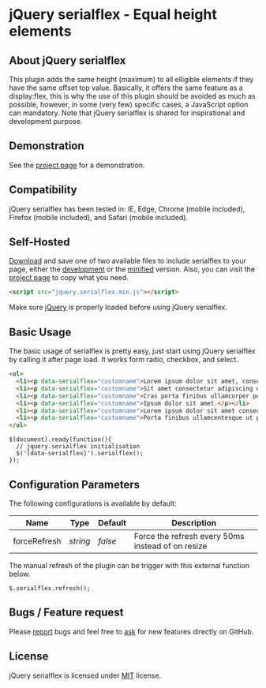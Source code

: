 # jQuery serialflex - Equal height elements

## About jQuery serialflex
This plugin adds the same height (maximum) to all elligible elements if they have the same offset top value. Basically, it offers the same feature as a display:flex, this is why the use of this plugin should be avoided as much as possible, however, in some (very few) specific cases, a JavaScript option can mandatory. Note that jQuery serialflex is shared for inspirational and development purpose.

## Demonstration
See the [project page](https://github.meunierkevin.com/jquery-serialflex/) for a demonstration.


## Compatibility
jQuery serialflex has been tested in: IE, Edge, Chrome (mobile included), Firefox (mobile included), and Safari (mobile included).


## Self-Hosted
[Download](https://github.com/kevinmeunier/jquery-serialflex/archive/master.zip) and save one of two available files to include serialflex to your page, either the [development](https://github.com/kevinmeunier/jquery-serialflex/blob/main/dist/jquery.serialflex.js) or the [minified](https://github.com/kevinmeunier/jquery-serialflex/blob/main/dist/jquery.serialflex.min.js) version. Also, you can visit the [project page](https://github.meunierkevin.com/jquery-serialflex/) to copy what you need.
```HTML
<script src="jquery.serialflex.min.js"></script>
```

Make sure [jQuery](http://jquery.com) is properly loaded before using jQuery serialflex. 


## Basic Usage
The basic usage of serialflex is pretty easy, just start using jQuery serialflex by calling it after page load. It works form radio, checkbox, and select.
```HTML
<ul>
  <li><p data-serialflex="customname">Lorem ipsum dolor sit amet, consectetur adipiscing elit.</p></li>
  <li><p data-serialflex="customname">Sit amet consectetur adipiscing elit.</p></li>
  <li><p data-serialflex="customname">Cras porta finibus ullamcorper pellentesque ut purus purus nam convallis dapibus ullamcorper.</p></li>
  <li><p data-serialflex="customname">Ipsum dolor sit amet.</p></li>
  <li><p data-serialflex="customname">Lorem ipsum dolor sit amet consectetur adipiscing elitras porta finibus ullamcentesque ut purus convallis dapibus ullamcorper.</p></li>
  <li><p data-serialflex="customname">Porta finibus ullamcentesque ut purus convallis dapibus ullamcorper</p></li>
</ul>
```
```JS
$(document).ready(function(){
  // jquery.serialflex initialisation
  $('[data-serialflex]').serialflex();
});
```

  
## Configuration Parameters
The following configurations is available by default:

Name               | Type       | Default                             | Description
------------------ | ---------- | ----------------------------------- | -----------
forceRefresh       | *string*   | *false*                             | Force the refresh every 50ms instead of on resize

The manual refresh of the plugin can be trigger with this external function below.
```JS
$.serialflex.refresh();
```


## Bugs / Feature request
Please [report](http://github.com/kevinmeunier/jquery-serialflex/issues) bugs and feel free to [ask](http://github.com/kevinmeunier/jquery-serialflex/issues) for new features directly on GitHub.


## License
jQuery serialflex is licensed under [MIT](http://www.opensource.org/licenses/mit-license.php) license.
